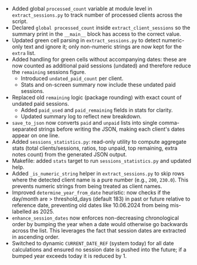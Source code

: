 - Added global `processed_count` variable at module level in `extract_sessions.py` to track number of processed clients across the script.
- Declared `global processed_count` inside `extract_client_sessions` so the summary print in the `__main__` block has access to the correct value.
- Updated green cell parsing in `extract_sessions.py` to detect numeric-only text and ignore it; only non-numeric strings are now kept for the `extra` list.
- Added handling for green cells without accompanying dates: these are now counted as additional paid sessions (undated) and therefore reduce the `remaining` sessions figure.
  * Introduced `undated_paid_count` per client.
  * Stats and on-screen summary now include these undated paid sessions.
- Replaced old `remaining` logic (package rounding) with exact count of undated paid sessions.
  * Added `paid_used` and `paid_remaining` fields in stats for clarity.
  * Updated summary log to reflect new breakdown.
- `save_to_json` now converts `paid` and `unpaid` lists into single comma-separated strings before writing the JSON, making each client's dates appear on one line.
- Added `sessions_statistics.py`: read-only utility to compute aggregate stats (total clients/sessions, ratios, top unpaid, top remaining, extra notes count) from the generated JSON output.
- Makefile: added `stats` target to run `sessions_statistics.py` and updated help.
- Added `_is_numeric_string` helper in `extract_sessions.py` to skip rows where the detected client name is a pure number (e.g., `200`, `230.0`). This prevents numeric strings from being treated as client names.
- Improved `determine_year_from_date` heuristic: now checks if the day/month are > threshold_days (default 183) in past or future relative to reference date, preventing old dates like 10.06.2024 from being mis-labelled as 2025.
- `enhance_session_dates` now enforces non-decreasing chronological order by bumping the year when a date would otherwise go backwards across the list. This leverages the fact that session dates are extracted in ascending order.
- Switched to dynamic `CURRENT_DATE_REF` (system today) for all date calculations and ensured no session date is pushed into the future; if a bumped year exceeds today it is reduced by 1. 